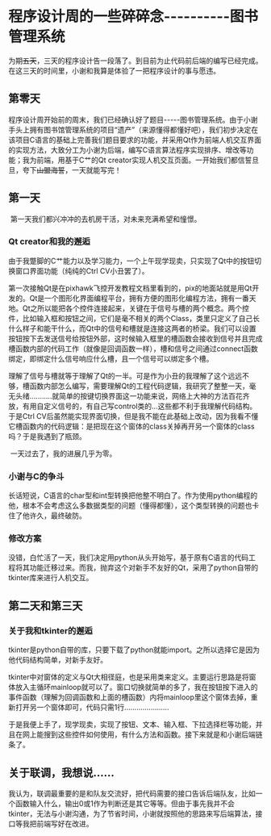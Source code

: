 # 程序设计周的一些碎碎念----------图书管理系统

​	为期~~五天~~，三天的程序设计告一段落了。到目前为止代码前后端的编写已经完成。在这三天的时间里，小谢和我算是体验了一把程序设计的事与愿违。

## 第零天

​	程序设计周开始前的周末，我们已经确认好了题目-----图书管理系统。由于小谢手头上拥有图书馆管理系统的项目“遗产”（来源懂得都懂好吧），我们初步决定在该项目C语言的基础上完善我们题目要求的功能，并采用Qt作为前端人机交互界面的实现方法，大致分工为小谢为后端，编写C语言算法程序实现排序、增改等功能；我为前端，用基于C艹的Qt creator实现人机交互页面。一开始我们都信誓旦旦，夸下~~山盟海誓~~，一天就能写完！

## 第一天

​	第一天我们都兴冲冲的去机房干活，对未来充满希望和憧憬。

### Qt creator和我的邂逅

​	由于我蹩脚的C艹能力以及学习能力，一个上午现学现卖，只实现了Qt中的按钮切换窗口界面功能（纯纯的Ctrl CV小丑罢了）。

​	第一次接触Qt是在pixhawk飞控开发教程文档里看到的，pix的地面站就是用Qt开发的。Qt是一个图形化界面编程平台，拥有方便的图形化编程方法，拥有一番天地。Qt之所以能把各个控件连接起来，关键在于信号与槽的两个概念。两个控件，比如输入框和按钮之间，它们是毫不相关的两个Class，类里只定义了自己长什么样子和能干什么，而Qt中的信号和槽就是连接这两者的桥梁。我们可以设置按钮按下去发送信号给按钮外部，这时候输入框里的槽函数会接收到信号并且完成槽函数内部的代码工作（就像是回调函数一样），槽和信号之间通过connect函数绑定，即绑定什么信号响应什么槽，且一个信号可以绑定多个槽。

​	理解了信号与槽就等于理解了Qt的一半。可是作为小丑的我理解了这个远远不够，槽函数内部怎么编写，需要理解Qt的工程代码逻辑，我研究了整整一天，毫无头绪...........就简单的按键切换界面这一功能来说，网络上大神的方法百花齐放，有用自定义信号的，有自己写control类的...这些都不利于我理解代码结构。于是Ctrl CV后虽然能实现界面切换，但是我不能在此基础上改动，因为我看不懂它槽函数内的代码逻辑：是把现在这个窗体的class关掉再开另一个窗体的class吗？于是我遇到了瓶颈。

​	一天过去了，我的进展几乎为零。

### 小谢与C的争斗

​	长话短说，C语言的char型和int型转换把他整不明白了。作为使用python编程的他，根本不会考虑这么多数据类型的问题（懂得都懂），这个类型转换的问题也卡住了他许久，最终破防。

### 修改方案

​	没错，白忙活了一天，我们决定用python从头开始写，基于原有C语言的代码工程将其功能迁移过来。而我，抛弃这个对新手不友好的Qt，采用了python自带的tkinter库来进行人机交互。

## 第二天和第三天

### 关于我和tkinter的邂逅

​	tkinter是python自带的库，只要下载了python就能import。之所以选择它是因为他代码结构简单，对新手友好。

​	tkinter中对窗体的定义与Qt大相径庭，也是采用类来定义。主要运行思路是将窗体放入主循环mainloop就可以了。窗口切换就简单的多了，我在按钮按下进入的事件函数（理解为回调函数和上面的槽函数）内将mainloop里这个窗体去掉，重新打开另一个窗体即可，代码只需1行......................

​	于是我便上手了，现学现卖，实现了按钮、文本、输入框、下拉选择栏等功能，并且在网上能搜到这些控件如何使用，有什么方法和函数。接下来就是和小谢后端链条了。



## 关于联调，我想说......

​	我认为，联调最重要的是和队友交流好，把代码需要的接口告诉后端队友，比如一个函数输入什么，输出0或1作为判断还是其它等等。但由于事先我并不会tkinter，无法与小谢沟通，为了节省时间，小谢就按照他的思路来写后端算法，接口等我把前端写好在改进。

​	

​	